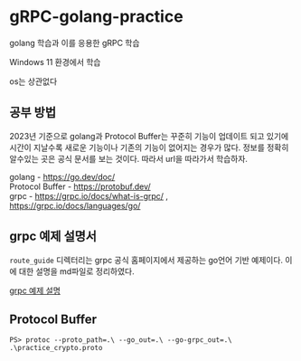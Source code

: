 # gRPC-golang-practice
golang 학습과 이를 응용한 gRPC 학습  

Windows 11 환경에서 학습  

os는 상관없다  
## 공부 방법
2023년 기준으로 golang과 Protocol Buffer는 꾸준히 기능이 업데이트 되고 있기에 시간이 지날수록 새로운 기능이나 기존의 기능이 없어지는 경우가 많다. 정보를 정확히 알수있는 곳은 공식 문서를 보는 것이다. 따라서 url을 따라가서 학습하자.  

golang - https://go.dev/doc/  
Protocol Buffer - https://protobuf.dev/  
grpc - https://grpc.io/docs/what-is-grpc/ , https://grpc.io/docs/languages/go/  

## grpc 예제 설명서
`route_guide` 디렉터리는 grpc 공식 홈페이지에서 제공하는 go언어 기반 예제이다. 이에 대한 설명을 md파일로 정리하였다.  

[grpc 예제 설명](https://github.com/cryptogus/gRPC-golang-practice/blob/main/route_guide/description.md)
## Protocol Buffer
```shell
PS> protoc --proto_path=.\ --go_out=.\ --go-grpc_out=.\ .\practice_crypto.proto
```
